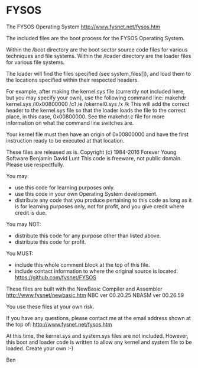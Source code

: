 # FYSOS
The FYSOS Operating System
  http://www.fysnet.net/fysos.htm
  
The included files are the boot process for the FYSOS Operating System.

Within the /boot directory are the boot sector source code files for various techniques and file systems.
Within the /loader directory are the loader files for various file systems.

The loader will find the files specified (see system_files[]), and load them to the locations specified
 within their respected headers.
 
For example, after making the kernel.sys file (currently not included here, but you may specify your own), use
 the following command line:
   makehdr kernel.sys /l0x00800000 /c1 /e /okernel0.sys /x /k
 This will add the correct header to the kernel.sys file so that the loader loads the file to the
 correct place, in this case, 0x00800000.
 See the makehdr.c file for more information on what the command line switches are.
 
 Your kernel file must then have an origin of 0x00800000 and have the first instruction ready to be executed at
  that location.
  
These files are released as is.
  Copyright (c) 1984-2016    Forever Young Software  Benjamin David Lunt
  This code is freeware, not public domain.  Please use respectfully.

  You may:
   - use this code for learning purposes only.
   - use this code in your own Operating System development.
   - distribute any code that you produce pertaining to this code
     as long as it is for learning purposes only, not for profit,
     and you give credit where credit is due.

  You may NOT:
   - distribute this code for any purpose other than listed above.
   - distribute this code for profit.

  You MUST:
   - include this whole comment block at the top of this file.
   - include contact information to where the original source is located.
             https://github.com/fysnet/FYSOS

 These files are built with the NewBasic Compiler and Assembler
    http://www.fysnet/newbasic.htm
         NBC   ver 00.20.25
         NBASM ver 00.26.59

 You use these files at your own risk.
 
 If you have any questions, please contact me at the email address shown at the top of:
   http://www.fysnet.net/fysos.htm
   
 At this time, the kernel.sys and system.sys files are not included.  However, this boot and loader
  code is written to allow any kernel and system file to be loaded.  Create your own  :-)
  
  Ben
